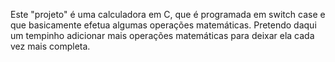Este "projeto" é uma calculadora em C, que é programada em switch case e que basicamente efetua algumas operações matemáticas.
Pretendo daqui um tempinho adicionar mais operações matemáticas para deixar ela cada vez mais completa.
